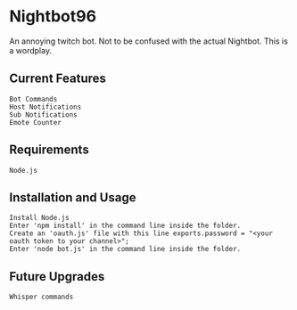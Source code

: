 Nightbot96
==============

An annoying twitch bot. Not to be confused with the actual Nightbot. This is a wordplay.

Current Features
----------------

	Bot Commands
	Host Notifications
	Sub Notifications
	Emote Counter


Requirements
----------------

	Node.js

Installation and Usage
----------------

	Install Node.js 
	Enter 'npm install' in the command line inside the folder.
	Create an 'oauth.js' file with this line exports.password = "<your oauth token to your channel>";
	Enter 'node bot.js' in the command line inside the folder.

Future Upgrades
---------------

	Whisper commands
